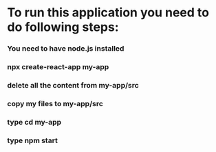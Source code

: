 # To run this application you need to do following steps:
### You need to have node.js installed
### npx create-react-app my-app
### delete all the content from my-app/src
### copy my files to my-app/src
### type cd my-app
### type npm start

